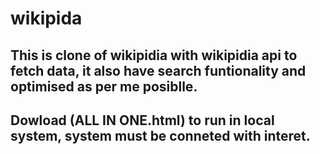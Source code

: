 # wikipida
## This is clone of wikipidia with wikipidia api to fetch data, it also have search funtionality and optimised as per me posiblle.
## Dowload (ALL IN ONE.html) to run in local system, system must be conneted with interet.
